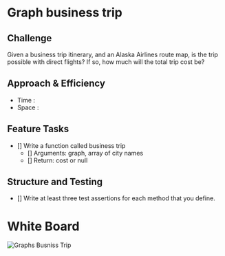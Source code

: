 # Graph business trip


## Challenge

Given a business trip itinerary, and an Alaska Airlines route map, is the trip possible with direct flights? If so, how much will the total trip cost be?


## Approach & Efficiency

-   Time :
-   Space :

## Feature Tasks
* [] Write a function called business trip
    - [] Arguments: graph, array of city names
    - [] Return: cost or null


## Structure and Testing

* [] Write at least three test assertions for each method that you define.



# White Board

![Graphs Busniss Trip]()


